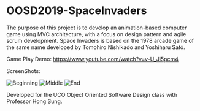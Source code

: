 # OOSD2019-SpaceInvaders

The purpose of this project is to develop an animation-based computer game using MVC architecture, with a focus on design pattern and agile scrum development. 
Space Invaders is based on the 1978 arcade game of the same name developed by Tomohiro Nishikado and Yoshiharu Satō. 

Game Play Demo: https://www.youtube.com/watch?v=v-U_Ji5pcm4

ScreenShots:

![Beginning](https://user-images.githubusercontent.com/69812775/112421578-4e1bee80-8cfd-11eb-851e-a0338a506e5f.png)
![Middle](https://user-images.githubusercontent.com/69812775/112421584-507e4880-8cfd-11eb-8968-1ec9135619cc.png)
![End](https://user-images.githubusercontent.com/69812775/112421585-507e4880-8cfd-11eb-8648-797ce4b8c102.png)

Developed for the UCO Object Oriented Software Design class with Professor Hong Sung.
